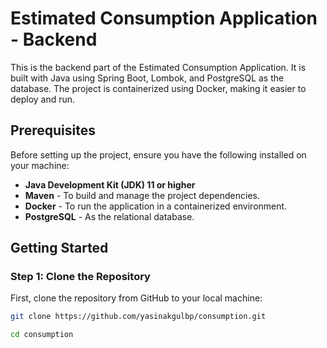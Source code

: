 # Estimated Consumption Application - Backend

This is the backend part of the Estimated Consumption Application. It is built with Java using Spring Boot, Lombok, and PostgreSQL as the database. The project is containerized using Docker, making it easier to deploy and run.

## Prerequisites

Before setting up the project, ensure you have the following installed on your machine:

- **Java Development Kit (JDK) 11 or higher**
- **Maven** - To build and manage the project dependencies.
- **Docker** - To run the application in a containerized environment.
- **PostgreSQL** - As the relational database.

## Getting Started

### Step 1: Clone the Repository

First, clone the repository from GitHub to your local machine:

```bash
git clone https://github.com/yasinakgulbp/consumption.git

cd consumption
